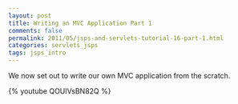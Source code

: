 ```yaml
---           
layout: post
title: Writing an MVC Application Part 1
comments: false
permalink: 2011/05/jsps-and-servlets-tutorial-16-part-1.html
categories: servlets_jsps
tags: jsps_intro
---
```


We now set out to write our own MVC application from the scratch.

{% youtube QOUIVsBN82Q %}